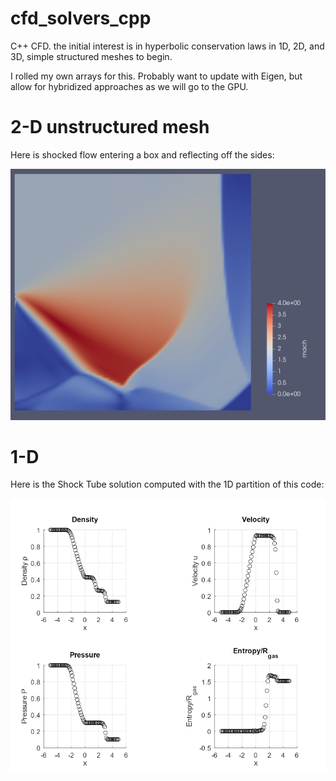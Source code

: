 # cfd_solvers_cpp
C++ CFD. the initial interest is in hyperbolic conservation laws in 1D, 2D, and 3D, simple structured meshes to begin.

I rolled my own arrays for this.  Probably want to update with Eigen, but allow for hybridized approaches as we will go to the GPU.

# 2-D unstructured mesh

Here is shocked flow entering a box and reflecting off the sides:

![ShockTube1D](pics/internal_shock_reflection.png)

# 1-D 

Here is the Shock Tube solution computed with the 1D partition of this code:

![ShockTube1D](pics/ShockTube1D.png)


